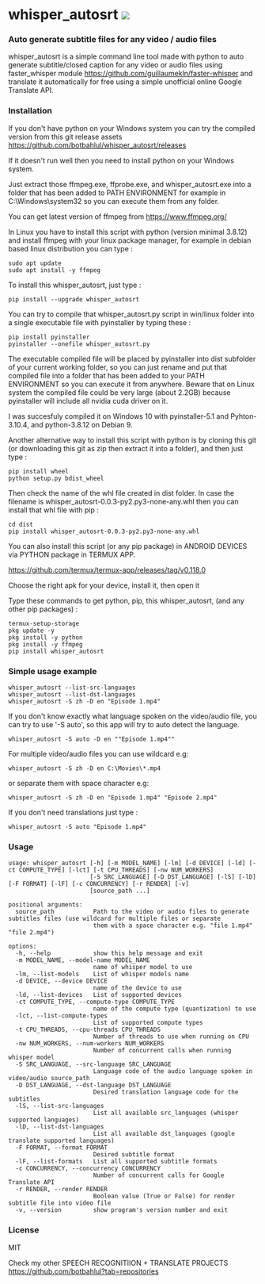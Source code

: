 # whisper_autosrt <a href="https://pypi.python.org/pypi/whisper_autosrt"><img src="https://img.shields.io/pypi/v/whisper_autosrt.svg"></img></a>
  
### Auto generate subtitle files for any video / audio files
whisper_autosrt is a simple command line tool made with python to auto generate subtitle/closed caption for any video or audio files using faster_whisper module https://github.com/guillaumekln/faster-whisper and translate it automatically for free using a simple unofficial online Google Translate API.

### Installation
If you don't have python on your Windows system you can try the compiled version from this git release assets
https://github.com/botbahlul/whisper_autosrt/releases

If it doesn't run well then you need to install python on your Windows system.

Just extract those ffmpeg.exe, ffprobe.exe, and whisper_autosrt.exe into a folder that has been added to PATH ENVIRONMENT for example in C:\Windows\system32 so you can execute them from any folder.

You can get latest version of ffmpeg from https://www.ffmpeg.org/

In Linux you have to install this script with python (version minimal 3.8.12) and install ffmpeg with your linux package manager, for example in debian based linux distribution you can type :

```
sudo apt update
sudo apt install -y ffmpeg
```

To install this whisper_autosrt, just type :
```
pip install --upgrade whisper_autosrt
```

You can try to compile that whisper_autosrt.py script in win/linux folder into a single executable file with pyinstaller by typing these :
```
pip install pyinstaller
pyinstaller --onefile whisper_autosrt.py
```

The executable compiled file will be placed by pyinstaller into dist subfolder of your current working folder, so you can just rename and put that compiled file into a folder that has been added to your PATH ENVIRONMENT so you can execute it from anywhere. 
Beware that on Linux system the compiled file could be very large (about 2.2GB) because pyinstaller will include all nvidia cuda driver on it.

I was succesfuly compiled it on Windows 10 with pyinstaller-5.1 and Pyhton-3.10.4, and python-3.8.12 on Debian 9.

Another alternative way to install this script with python is by cloning this git (or downloading this git as zip then extract it into a folder), and then just type :

```
pip install wheel
python setup.py bdist_wheel
```

Then check the name of the whl file created in dist folder. In case the filename is whisper_autosrt-0.0.3-py2.py3-none-any.whl then you can install that whl file with pip :
```
cd dist
pip install whisper_autosrt-0.0.3-py2.py3-none-any.whl
```

You can also install this script (or any pip package) in ANDROID DEVICES via PYTHON package in TERMUX APP.

https://github.com/termux/termux-app/releases/tag/v0.118.0

Choose the right apk for your device, install it, then open it

Type these commands to get python, pip, this whisper_autosrt, (and any other pip packages) :

```
termux-setup-storage
pkg update -y
pkg install -y python
pkg install -y ffmpeg
pip install whisper_autosrt
```

### Simple usage example 

```
whisper_autosrt --list-src-languages
whisper_autosrt --list-dst-languages
whisper_autosrt -S zh -D en "Episode 1.mp4"
```

If you don't know exactly what language spoken on the video/audio file, you can try to use \'-S auto\', so this app will try to auto detect the language.
```
whisper_autosrt -S auto -D en ""Episode 1.mp4""
```

For multiple video/audio files you can use wildcard e.g:
```
whisper_autosrt -S zh -D en C:\Movies\*.mp4
```

or separate them with space character e.g:
```
whisper_autosrt -S zh -D en "Episode 1.mp4" "Episode 2.mp4"
```

If you don't need translations just type :
```
whisper_autosrt -S auto "Episode 1.mp4"
```

### Usage

```
usage: whisper_autosrt [-h] [-m MODEL_NAME] [-lm] [-d DEVICE] [-ld] [-ct COMPUTE_TYPE] [-lct] [-t CPU_THREADS] [-nw NUM_WORKERS]
                       [-S SRC_LANGUAGE] [-D DST_LANGUAGE] [-lS] [-lD] [-F FORMAT] [-lF] [-c CONCURRENCY] [-r RENDER] [-v]
                       [source_path ...]

positional arguments:
  source_path           Path to the video or audio files to generate subtitles files (use wildcard for multiple files or separate
                        them with a space character e.g. "file 1.mp4" "file 2.mp4")

options:
  -h, --help            show this help message and exit
  -m MODEL_NAME, --model-name MODEL_NAME
                        name of whisper model to use
  -lm, --list-models    List of whisper models name
  -d DEVICE, --device DEVICE
                        name of the device to use
  -ld, --list-devices   List of supported devices
  -ct COMPUTE_TYPE, --compute-type COMPUTE_TYPE
                        name of the compute type (quantization) to use
  -lct, --list-compute-types
                        List of supported compute types
  -t CPU_THREADS, --cpu-threads CPU_THREADS
                        Number of threads to use when running on CPU
  -nw NUM_WORKERS, --num-workers NUM_WORKERS
                        Number of concurrent calls when running whisper model
  -S SRC_LANGUAGE, --src-language SRC_LANGUAGE
                        Language code of the audio language spoken in video/audio source_path
  -D DST_LANGUAGE, --dst-language DST_LANGUAGE
                        Desired translation language code for the subtitles
  -lS, --list-src-languages
                        List all available src_languages (whisper supported languages)
  -lD, --list-dst-languages
                        List all available dst_languages (google translate supported languages)
  -F FORMAT, --format FORMAT
                        Desired subtitle format
  -lF, --list-formats   List all supported subtitle formats
  -c CONCURRENCY, --concurrency CONCURRENCY
                        Number of concurrent calls for Google Translate API
  -r RENDER, --render RENDER
                        Boolean value (True or False) for render subtitle file into video file
  -v, --version         show program's version number and exit
```

### License

MIT

Check my other SPEECH RECOGNITIION + TRANSLATE PROJECTS https://github.com/botbahlul?tab=repositories
